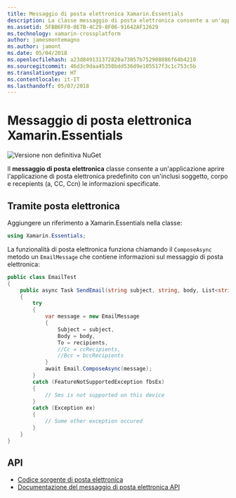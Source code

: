 ```yaml
---
title: Messaggio di posta elettronica Xamarin.Essentials
description: La classe messaggio di posta elettronica consente a un'applicazione aprire l'applicazione di posta elettronica predefinito con un'inclusi soggetto, corpo e recepients (a, CC, Ccn) le informazioni specificate.
ms.assetid: 5FBB6FF0-0E7B-4C29-8F06-91642AF12629
ms.technology: xamarin-crossplatform
author: jamesmontemagno
ms.author: jamont
ms.date: 05/04/2018
ms.openlocfilehash: a23d849131372820a73057b752908886f64b4210
ms.sourcegitcommit: 46d3c9daa45350bdd536d9e105517f3c1c753c5b
ms.translationtype: HT
ms.contentlocale: it-IT
ms.lasthandoff: 05/07/2018
---
```

# <a name="xamarinessentials-email"></a>Messaggio di posta elettronica Xamarin.Essentials

![Versione non definitiva NuGet](~/media/shared/pre-release.png)

Il **messaggio di posta elettronica** classe consente a un'applicazione aprire l'applicazione di posta elettronica predefinito con un'inclusi soggetto, corpo e recepients (a, CC, Ccn) le informazioni specificate.

## <a name="using-email"></a>Tramite posta elettronica

Aggiungere un riferimento a Xamarin.Essentials nella classe:

```csharp
using Xamarin.Essentials;
```

La funzionalità di posta elettronica funziona chiamando il `ComposeAsync` metodo un `EmailMessage` che contiene informazioni sul messaggio di posta elettronica:

```csharp
public class EmailTest
{
    public async Task SendEmail(string subject, string, body, List<string> recipients)
    {
        try
        {
            var message = new EmailMessage
            {
                Subject = subject,
                Body = body,
                To = recipients,
                //Cc = ccRecipients,
                //Bcc = bccRecipients
            }
            await Email.ComposeAsync(message);
        }
        catch (FeatureNotSupportedException fbsEx)
        {
            // Sms is not supported on this device
        }
        catch (Exception ex)
        {
            // Some other exception occured
        }
    }
}
```

## <a name="api"></a>API

- [Codice sorgente di posta elettronica](https://github.com/xamarin/Essentials/tree/master/Essentials/Email)
- [Documentazione del messaggio di posta elettronica API](xref:Xamarin.Essentials.Email)

